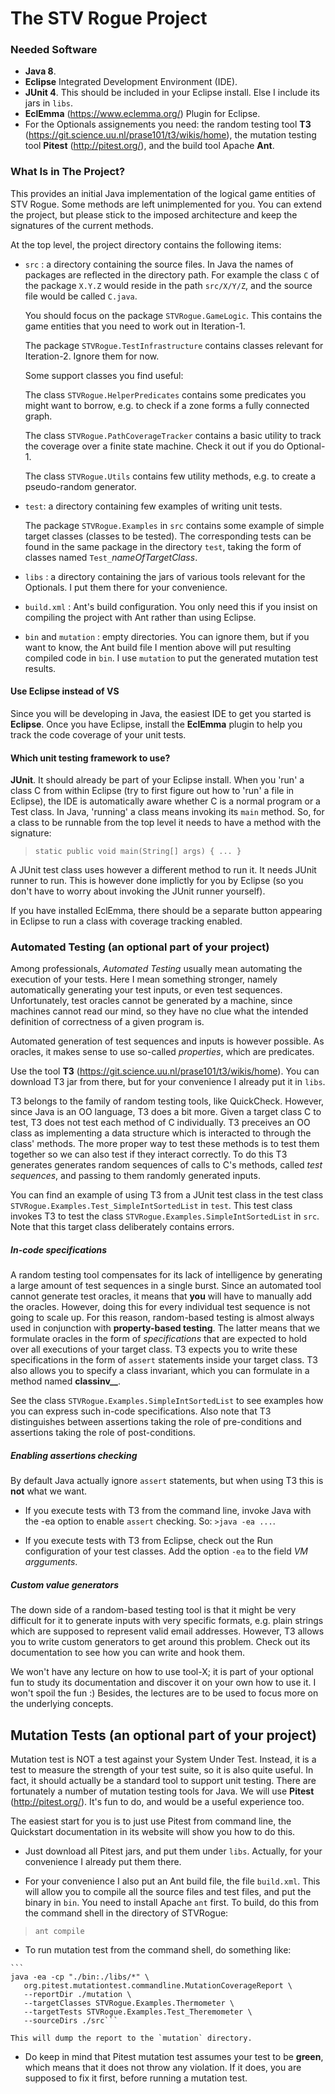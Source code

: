 # The STV Rogue Project

### Needed Software

* __Java 8__.
* __Eclipse__ Integrated Development Environment (IDE).
* __JUnit 4__. This should be included in your Eclipse install. Else I include its jars in `libs`.
* __EclEmma__ (https://www.eclemma.org/) Plugin for Eclipse.
* For the Optionals assignements you need: the random testing tool __T3__ (https://git.science.uu.nl/prase101/t3/wikis/home), the mutation testing tool __Pitest__ (http://pitest.org/), and the build tool Apache __Ant__.

### What Is in The Project?

This provides an initial Java implementation of the logical game entities of STV Rogue.
Some methods are left unimplemented for you. You can extend the project,
but please stick to the imposed architecture and keep the signatures of the current methods.

At the top level, the project directory contains the following items:
   * `src` : a directory containing the source files.
     In Java the names of packages are reflected in the directory path.
     For example the class `C` of the package `X.Y.Z` would reside in the path `src/X/Y/Z`, and the source
     file would be called `C.java`.

     You should focus on the package `STVRogue.GameLogic`. This contains the game entities that you need to work out in Iteration-1.

     The package `STVRogue.TestInfrastructure` contains classes relevant for Iteration-2. Ignore them for now.

     Some support classes you find useful:

     The class `STVRogue.HelperPredicates` contains some predicates you might want to borrow, e.g. to check if a zone forms a fully connected graph.

        The class `STVRogue.PathCoverageTracker` contains a basic utility to track the coverage over a finite state machine. Check it out if you do Optional-1.

        The class `STVRogue.Utils` contains few utility methods, e.g. to create a pseudo-random generator.


   * `test`: a directory containing few examples of writing unit tests.

     The package `STVRogue.Examples` in `src` contains some example of simple target classes (classes to be tested).
     The corresponding tests can be found in the same package in the directory `test`,
     taking the form of classes named `Test_`_nameOfTargetClass_.

   * `libs` : a directory containing the jars of various tools relevant for the Optionals. I put them there for your convenience.

   * `build.xml` : Ant's build configuration.
     You only need this if you insist on compiling the project with Ant rather than using Eclipse.

   * `bin` and `mutation` : empty directories.
     You can ignore them, but if you want to know, the Ant build file I mention above will put resulting compiled code in `bin`.
     I use `mutation` to put the generated mutation test results.

#### Use Eclipse instead of VS

Since you will be developing in Java, the easiest IDE to get you started is __Eclipse__. Once you have Eclipse, install the __EclEmma__ plugin to help you track the code coverage of your unit tests.

#### Which unit testing framework to use?

__JUnit__. It should already be part of your Eclipse install. When you 'run' a class C from within Eclipse (try to first figure out how to 'run' a file in Eclipse), the IDE is automatically aware whether C is a normal program or a Test class. In Java, 'running' a class means invoking its `main` method. So, for a class to be runnable from the top level it needs to have a method with the signature:

> `static public void main(String[] args) { ... }`

A JUnit test class uses however a different method to run it. It needs JUnit runner to run. This is however done implictly for you by Eclipse (so you don't have to worry about invoking the JUnit runner yourself).

If you have installed EclEmma, there should be a separate button appearing in Eclipse to run a class with coverage tracking enabled.


### Automated Testing (an optional part of your project)

Among professionals, _Automated Testing_ usually mean automating the execution of your tests.
Here I mean something stronger, namely automatically generating your test inputs, or even test
sequences. Unfortunately, test oracles cannot be generated by a machine, since machines
cannot read our mind, so they have no clue what the intended definition of correctness
of a given program is.

Automated generation of test sequences and inputs is however possible. As oracles, it makes sense to use
so-called _properties_, which are predicates.

Use the tool __T3__
(https://git.science.uu.nl/prase101/t3/wikis/home).
You can download T3 jar from there, but for your convenience I already put it in `libs`.

T3 belongs to the family of random testing tools, like QuickCheck. However, since Java is an OO language, T3 does a bit more.
Given a target class C to test, T3 does not test each method of C individually. T3 preceives an OO class as implementing a data structure which is interacted to through the class' methods. The more proper way to test these methods is to test them together so we can also test if they interact correctly. To do this T3 generates generates random sequences of calls to C's methods, called _test sequences_, and passing to them randomly generated inputs.

You can find an example of using T3 from a JUnit test class in the test class `STVRogue.Examples.Test_SimpleIntSortedList` in `test`. This test class invokes T3 to test the class `STVRogue.Examples.SimpleIntSortedList` in `src`. Note that this target class deliberately contains errors.

##### In-code specifications

A random testing tool compensates for its lack of intelligence by generating a large amount of test sequences in a single burst. Since an automated tool cannot generate test oracles, it means that __you__ will have to manually add the oracles. However, doing this for every individual test sequence is not going to scale up. For this reason, random-based testing is almost always used in conjunction with __property-based testing__.  The latter means that we formulate oracles in the form of _specifications_ that are expected to hold over all executions of your target class.
T3 expects you to write these specifications in the form of `assert` statements inside your target class. T3 also allows you to specify a class invariant, which you can formulate in a method named **classinv__**.

See the class `STVRogue.Examples.SimpleIntSortedList` to see examples how you can express such in-code specifications. Also note that T3 distinguishes between assertions taking the role of pre-conditions and assertions taking the role of post-conditions.

##### Enabling assertions checking

By default Java actually ignore `assert` statements, but when using T3 this is **not** what we want.

   * If you execute tests with T3 from the command line, invoke Java with the -ea option to enable `assert` checking. So: `>java -ea ...`.

   * If you execute tests with T3 from Eclipse, check out the Run configuration of your test classes. Add the option `-ea` to the field _VM argguments_.

##### Custom value generators

The down side of a random-based testing tool is that it might be very difficult for it to generate inputs with very specific formats,
e.g. plain strings which are supposed to represent valid email addresses.
However, T3 allows you to write custom generators to get
around this problem. Check out its documentation to see how you can write and hook them.

We won't have any lecture on how to use tool-X; it is part of your optional fun
to study its documentation and discover it on your own how to use it.
I won't spoil the fun :)
Besides, the lectures are to be used to focus more on the underlying concepts.

## Mutation Tests (an optional part of your project)

Mutation test is NOT a test against your System Under Test. Instead, it is
a test to measure the strength of your test suite, so it is also quite useful.
In fact, it should actually be a standard tool to support unit testing.
There are fortunately a number of mutation testing tools for Java.
We will use __Pitest__ (http://pitest.org/).
It's fun to do, and would be a useful experience too.

The easiest start for you is to just use Pitest from command line, the Quickstart documentation in its website will show you how to do this.

   * Just download all Pitest jars, and put them under `libs`. Actually, for your convenience I already put them there.

   * For your convenience I also put an Ant build file, the file `build.xml`. This will allow you to compile all the source files and test files, and put the binary in `bin`. You need to install Apache `ant` first. To build, do this from the command shell in the directory of STVRogue:

   > `ant compile`

   * To run mutation test from the command shell, do something like:

    ```
    java -ea -cp "./bin:./libs/*" \
       org.pitest.mutationtest.commandline.MutationCoverageReport \
       --reportDir ./mutation \
       --targetClasses STVRogue.Examples.Thermometer \
       --targetTests STVRogue.Examples.Test_Theremometer \
       --sourceDirs ./src```

    This will dump the report to the `mutation` directory.

   * Do keep in mind that Pitest mutation test assumes your test to be __green__, which means that it does not throw any violation.
   If it does, you are supposed to fix it first, before running a mutation test.
